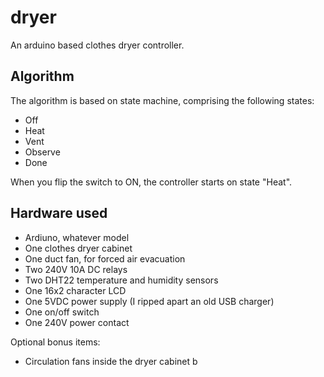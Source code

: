 # dryer

An arduino based clothes dryer controller.

## Algorithm

The algorithm is based on state machine, comprising the following states:

* Off
* Heat
* Vent
* Observe
* Done

When you flip the switch to ON, the controller starts on state "Heat".

## Hardware used

* Ardiuno, whatever model
* One clothes dryer cabinet
* One duct fan, for forced air evacuation
* Two 240V 10A DC relays
* Two DHT22 temperature and humidity sensors
* One 16x2 character LCD
* One 5VDC power supply (I ripped apart an old USB charger)
* One on/off switch
* One 240V power contact

Optional bonus items:

* Circulation fans inside the dryer cabinet
b